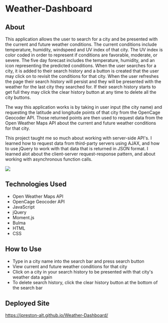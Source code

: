 # Weather-Dashboard

## About

This application allows the user to search for a city and be presented with the current and future weather conditions. The current conditions include temperature, humidity, windspeed and UV index of that city. The UV index is color coded in order to represent if conditions are favorable, moderate, or severe. The five day forecast includes the temperature, humidity, and an icon representing the predicted conditions. When the user searches for a city, it is added to their search history and a button is created that the user may click on to revisit the conditions for that city. When the user refreshes the page their search history will persist and they will be presented with the weather for the last city they searched for. If their search history starts to get full they may click the clear history button at any time to delete all the city buttons.

The way this application works is by taking in user input (the city name) and requesting the latitude and longitude points of that city from the OpenCage Geocoder API. Those returned points are then used to request data from the Open Weather Maps API about the current and future weather conditions for that city.

This project taught me so much about working with server-side API's. I learned how to request data from third-party servers using AJAX, and how to use jQuery to work with that data that is returned in JSON format. I learned alot about the client-server request-response pattern, and about working with asynchronous function calls.


![](weather-dashboard.gif)


## Technologies Used

* Open Weather Maps API
* OpenCage Geocoder API
* JavaScript
* jQuery
* Moment.js
* Bulma
* HTML
* CSS


## How to Use

* Type in a city name into the search bar and press search button
* View current and future weather conditions for that city
* Click on a city in your search history to be presented with that city's weather data again
* To delete search history, click the clear history button at the bottom of the search bar

## Deployed Site

https://jpreston-alt.github.io/Weather-Dashboard/